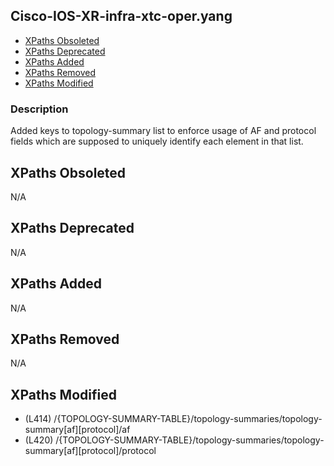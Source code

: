 ## Cisco-IOS-XR-infra-xtc-oper.yang

- [XPaths Obsoleted](#xpaths-obsoleted)
- [XPaths Deprecated](#xpaths-deprecated)
- [XPaths Added](#xpaths-added)
- [XPaths Removed](#xpaths-removed)
- [XPaths Modified](#xpaths-modified)

### Description

Added keys to topology-summary list to enforce usage of AF and protocol fields which are supposed to uniquely identify each element in that list.

## XPaths Obsoleted

N/A

## XPaths Deprecated

N/A

## XPaths Added

N/A

## XPaths Removed

N/A

## XPaths Modified

- (L414)	/{TOPOLOGY-SUMMARY-TABLE}/topology-summaries/topology-summary[af][protocol]/af
- (L420)	/{TOPOLOGY-SUMMARY-TABLE}/topology-summaries/topology-summary[af][protocol]/protocol

